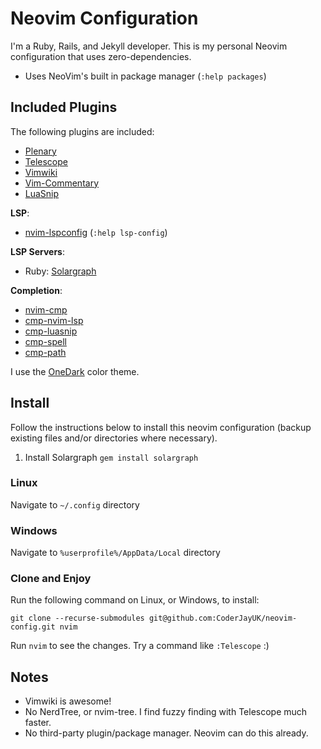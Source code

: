 # Neovim Configuration

I'm a Ruby, Rails, and Jekyll developer. This is my personal Neovim configuration that uses zero-dependencies.

* Uses NeoVim's built in package manager (`:help packages`)

## Included Plugins

The following plugins are included:

* [Plenary](https://github.com/nvim-lua/plenary.nvim)
* [Telescope](https://github.com/nvim-telescope/telescope.nvim)
* [Vimwiki](https://github.com/vimwiki/vimwiki)
* [Vim-Commentary](https://github.com/tpope/vim-commentary)
* [LuaSnip](https://github.com/L3MON4D3/LuaSnip)

**LSP**:

* [nvim-lspconfig](https://github.com/neovim/nvim-lspconfig) (`:help lsp-config`)

**LSP Servers**:

* Ruby: [Solargraph](https://github.com/castwide/solargraph)

**Completion**:

* [nvim-cmp](https://github.com/hrsh7th/nvim-cmp)
* [cmp-nvim-lsp](https://github.com/hrsh7th/cmp-nvim-lsp)
* [cmp-luasnip](https://github.com/saadparwaiz1/cmp_luasnip)
* [cmp-spell](https://github.com/f3fora/cmp-spell)
* [cmp-path](https://github.com/hrsh7th/cmp-path)

I use the [OneDark](https://github.com/navarasu/onedark.nvim) color theme.

## Install

Follow the instructions below to install this neovim configuration (backup existing files and/or directories where necessary).

1. Install Solargraph `gem install solargraph`

### Linux

Navigate to `~/.config` directory

### Windows

Navigate to `%userprofile%/AppData/Local` directory

### Clone and Enjoy

Run the following command on Linux, or Windows, to install:

    git clone --recurse-submodules git@github.com:CoderJayUK/neovim-config.git nvim

Run `nvim` to see the changes. Try a command like `:Telescope` :)

## Notes

* Vimwiki is awesome!
* No NerdTree, or nvim-tree. I find fuzzy finding with Telescope much faster.
* No third-party plugin/package manager. Neovim can do this already.
